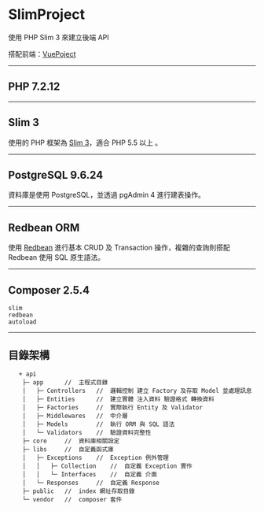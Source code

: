 # SlimProject

使用 PHP Slim 3 來建立後端 API

搭配前端：[VuePoject](https://github.com/tk50486yui/VueProject.git)

---
## PHP 7.2.12


---
## Slim 3

使用的 PHP 框架為 [Slim 3](https://www.slimframework.com/docs/v3/)，適合 PHP 5.5 以上
。

---
## PostgreSQL 9.6.24

資料庫是使用 PostgreSQL，並透過 pgAdmin 4 進行建表操作。

---
## Redbean ORM

使用 [Redbean](https://www.redbeanphp.com/index.php) 進行基本 CRUD 及 Transaction 操作，複雜的查詢則搭配 Redbean 使用 SQL 原生語法。

---
## Composer 2.5.4

    slim
    redbean
    autoload

---
## 目錄架構
```    
   + api
    ├─ app      //  主程式目錄
    │   ├─ Controllers   //  邏輯控制 建立 Factory 及存取 Model 並處理訊息
    │   ├─ Entities      //  建立實體 注入資料 驗證格式 轉換資料
    │   ├─ Factories     //  實際執行 Entity 及 Validator
    │   ├─ Middlewares   //  中介層 
    │   ├─ Models        //  執行 ORM 與 SQL 語法    
    │   └─ Validators    //  驗證資料完整性
    ├─ core     //  資料庫相關設定
    ├─ libs     //  自定義函式庫
    │   ├─ Exceptions    //  Exception 例外管理
    │   │   ├─ Collection    //  自定義 Exception 實作
    │   │   └─ Interfaces    //  自定義 介面
    │   └─ Responses     //  自定義 Response
    ├─ public   //  index 網址存取目錄    
    └─ vendor   //  composer 套件

```